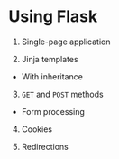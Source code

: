 # Using Flask

1. Single-page application

2. Jinja templates

* With inheritance

3. `GET` and `POST` methods

* Form processing

4. Cookies

5. Redirections
